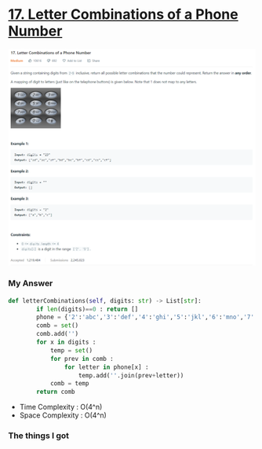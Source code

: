 # [17. Letter Combinations of a Phone Number](https://leetcode.com/problems/letter-combinations-of-a-phone-number/)

![image](Problem.png)



### My Answer

```python
def letterCombinations(self, digits: str) -> List[str]:
        if len(digits)==0 : return []
        phone = {'2':'abc','3':'def','4':'ghi','5':'jkl','6':'mno','7':'pqrs','8':'tuv','9':'wxyz'}
        comb = set()
        comb.add('')
        for x in digits : 
            temp = set()
            for prev in comb : 
                for letter in phone[x] : 
                    temp.add(''.join(prev+letter))
            comb = temp
        return comb
```

* Time Complexity : O(4^n)
* Space Complexity : O(4^n)



### The things I got
